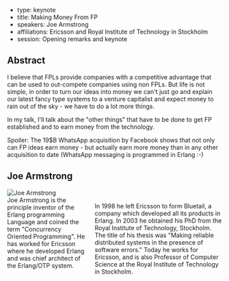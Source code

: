 - type: keynote
- title: Making Money From FP
- speakers: Joe Armstrong
- affiliations: Ericsson and Royal Institute of Technology in Stockholm
- session: Opening remarks and keynote

## Abstract 

I believe that FPLs provide companies with a competitive advantage
that can be used to out-compete companies using non FPLs. But life is
not simple, in order to turn our ideas into money we can't just go and
explain our latest fancy type systems to a venture capitalist and
expect money to rain out of the sky - we have to do a lot more things.

In my talk, I'll talk about the "other things" that have to be done to
get FP established and to earn money from the technology.

Spoiler: The 19$B WhatsApp acquisition by Facebook shows that not only
can FP ideas earn money - but actually earn more money than in any
other acquisition to date (WhatsApp messaging is programmed in Erlang :-)

## Joe Armstrong
<div class="row" media:type="text/omd">

<div class="medium-4 columns">
<img src="img/joe-armstrong.jpg" alt="Joe Armstrong"></img>
</div>

<div class="medium-8 columns" media:type="text/omd">
Joe Armstrong is the principle inventor of the Erlang programming
Language and coined the term "Concurrency Oriented Programming". He
has worked for Ericsson where he developed Erlang and was chief
architect of the Erlang/OTP system.

In 1998 he left Ericsson to form Bluetail, a company which developed
all its products in Erlang. In 2003 he obtained his PhD from the Royal
Institute of Technology, Stockholm. The title of his thesis was
"Making reliable distributed systems in the presence of software
errors." Today he works for Ericsson, and is also Professor of
Computer Science at the Royal Institute of Technology in Stockholm.
</div>

</div>
